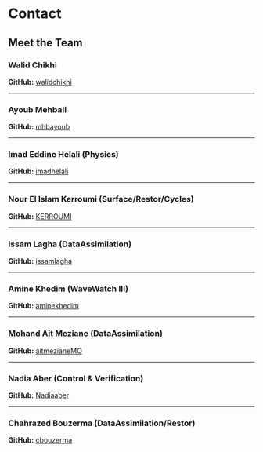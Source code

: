 # Contact

## Meet the Team

### Walid Chikhi
**GitHub:** [walidchikhi](https://github.com/walidchikhi)

---

### Ayoub Mehbali
**GitHub:** [mhbayoub](https://github.com/mhbayoub)

---

### Imad Eddine Helali (Physics)
**GitHub:** [imadhelali](https://github.com/imadhelali)

---

### Nour El Islam Kerroumi (Surface/Restor/Cycles)
**GitHub:** [KERROUMI](https://github.com/KERROUMI)

---

### Issam Lagha (DataAssimilation)
**GitHub:** [issamlagha](https://github.com/issamlagha)

---

### Amine Khedim (WaveWatch III)
**GitHub:** [aminekhedim](https://github.com/aminekhedim)

---

### Mohand Ait Meziane (DataAssimilation)
**GitHub:** [aitmezianeMO](https://github.com/aitmezianeMO)

---

### Nadia Aber (Control & Verification)
**GitHub:** [Nadiaaber](https://github.com/Nadiaaber)

---

### Chahrazed Bouzerma (DataAssimilation/Restor)
**GitHub:** [cbouzerma](https://github.com/cbouzerma)
